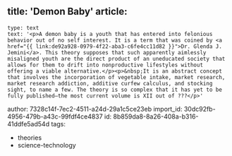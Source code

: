 title: 'Demon Baby'
article:
  -
    type: text
    text: '<p>A demon baby is a youth that has entered into felonious behavior out of no self interest. It is a term that was coined by <a href="{{ link:de92a928-0979-4f22-aba3-c6fe4cc11d82 }}">Dr. Glenda J. Jemini</a>. This theory supposes that such apparently aimlessly misaligned youth are the direct product of an uneducated society that allows for them to drift into nonproductive lifestyles without offering a viable alternative.</p><p>&nbsp;It is an abstract concept that involves the incorporation of vegetable intake, market research, market research addiction, additive curfew calculus, and stocking sight, to name a few. The theory is so complex that it has yet to be fully published—the most current volume is XII out of ???</p>'
author: 7328c14f-7ec2-4511-a24d-29a1c5ce23eb
import_id: 30dc92fb-4956-479b-a43c-99fdf4ce4837
id: 8b859da8-8a26-408a-b316-41ddfe5ad54d
tags:
  - theories
  - science-technology
